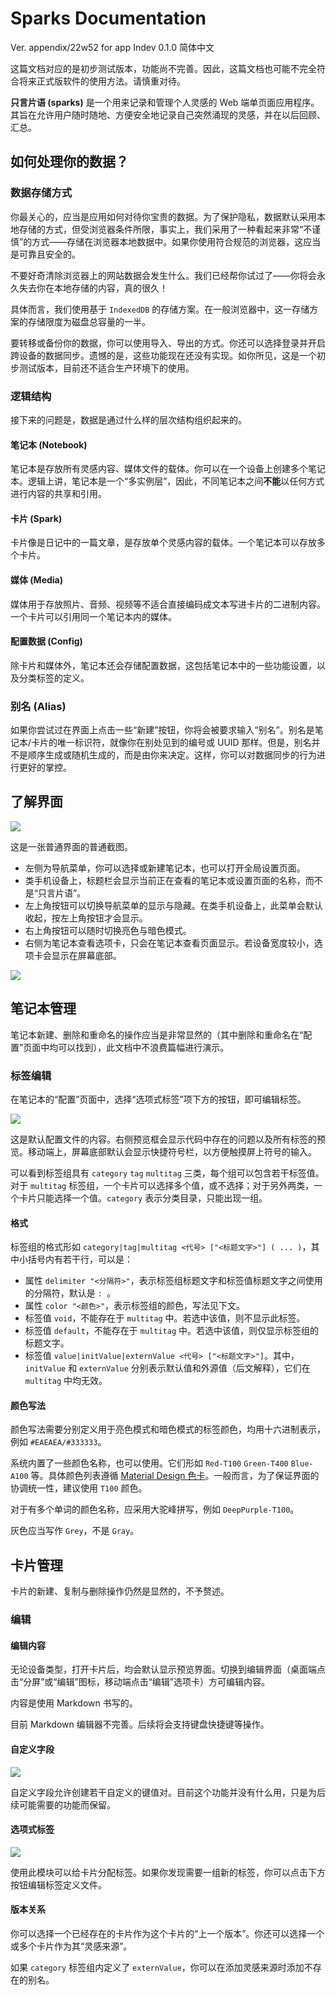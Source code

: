 <mdc-composition>

# Sparks Documentation

<p class="subtitle-line">Ver. appendix/22w52 for app Indev 0.1.0 简体中文</p>

<mdc-alert warning>

这篇文档对应的是初步测试版本，功能尚不完善。因此，这篇文档也可能不完全符合将来正式版软件的使用方法。请慎重对待。

</mdc-alert>

**只言片语 (sparks)** 是一个用来记录和管理个人灵感的 Web 端单页面应用程序。其旨在允许用户随时随地、方便安全地记录自己突然涌现的灵感，并在以后回顾、汇总。

## 如何处理你的数据？

### 数据存储方式

你最关心的，应当是应用如何对待你宝贵的数据。为了保护隐私，数据默认采用本地存储的方式，但受浏览器条件所限，事实上，我们采用了一种看起来非常“不谨慎”的方式——存储在浏览器本地数据中。如果你使用符合规范的浏览器，这应当是可靠且安全的。

<mdc-alert danger>

不要好奇清除浏览器上的网站数据会发生什么。我们已经帮你试过了——你将会永久失去你在本地存储的内容，真的很久！

</mdc-alert>

具体而言，我们使用基于 `IndexedDB` 的存储方案。在一般浏览器中，这一存储方案的存储限度为磁盘总容量的一半。

<mdc-alert info>

要转移或备份你的数据，你可以使用导入、导出的方式。你还可以选择登录并开启跨设备的数据同步。遗憾的是，这些功能现在还没有实现。如你所见，这是一个初步测试版本，目前还不适合生产环境下的使用。

</mdc-alert>

### 逻辑结构

接下来的问题是，数据是通过什么样的层次结构组织起来的。

#### 笔记本 (Notebook)

笔记本是存放所有灵感内容、媒体文件的载体。你可以在一个设备上创建多个笔记本。逻辑上讲，笔记本是一个“多实例层”，因此，不同笔记本之间**不能**以任何方式进行内容的共享和引用。

#### 卡片 (Spark)

卡片像是日记中的一篇文章，是存放单个灵感内容的载体。一个笔记本可以存放多个卡片。

#### 媒体 (Media)

媒体用于存放照片、音频、视频等不适合直接编码成文本写进卡片的二进制内容。一个卡片可以引用同一个笔记本内的媒体。

#### 配置数据 (Config)

除卡片和媒体外，笔记本还会存储配置数据，这包括笔记本中的一些功能设置，以及分类标签的定义。

### 别名 (Alias)

如果你尝试过在界面上点击一些“新建”按钮，你将会被要求输入“别名”。别名是笔记本/卡片的唯一标识符，就像你在别处见到的编号或 UUID 那样。但是，别名并不是顺序生成或随机生成的，而是由你来决定。这样，你可以对数据同步的行为进行更好的掌控。

## 了解界面

<mdc-imgborder>

![](./assets/interface.png)

</mdc-imgborder>

这是一张普通界面的普通截图。

- 左侧为导航菜单，你可以选择或新建笔记本，也可以打开全局设置页面。
- 类手机设备上，标题栏会显示当前正在查看的笔记本或设置页面的名称，而不是“只言片语”。
- 左上角按钮可以切换导航菜单的显示与隐藏。在类手机设备上，此菜单会默认收起，按左上角按钮才会显示。
- 右上角按钮可以随时切换亮色与暗色模式。
- 右侧为笔记本查看选项卡，只会在笔记本查看页面显示。若设备宽度较小，选项卡会显示在屏幕底部。

<mdc-imgborder>

![](./assets/interface-narrow1.png)

</mdc-imgborder>

## 笔记本管理

笔记本新建、删除和重命名的操作应当是非常显然的（其中删除和重命名在“配置”页面中均可以找到），此文档中不浪费篇幅进行演示。

### 标签编辑

在笔记本的“配置”页面中，选择“选项式标签”项下方的按钮，即可编辑标签。

<mdc-imgborder>

![](./assets/tag-editor.png)

</mdc-imgborder>

这是默认配置文件的内容。右侧预览框会显示代码中存在的问题以及所有标签的预览。移动端上，屏幕底部默认会显示快捷符号栏，以方便触摸屏上符号的输入。

可以看到标签组具有 `category` `tag` `multitag` 三类，每个组可以包含若干标签值。对于 `multitag` 标签组，一个卡片可以选择多个值，或不选择；对于另外两类，一个卡片只能选择一个值。`category` 表示分类目录，只能出现一组。

#### 格式

标签组的格式形如 `category|tag|multitag <代号> ["<标题文字>"] ( ... )`，其中小括号内有若干行，可以是：

- 属性 `delimiter "<分隔符>"`，表示标签组标题文字和标签值标题文字之间使用的分隔符，默认是 `: `。
- 属性 `color "<颜色>"`，表示标签组的颜色，写法见下文。
- 标签值 `void`，不能存在于 `multitag` 中。若选中该值，则不显示此标签。
- 标签值 `default`，不能存在于 `multitag` 中。若选中该值，则仅显示标签组的标题文字。
- 标签值 `value|initValue|externValue <代号> ["<标题文字>"]`。其中，`initValue` 和 `externValue` 分别表示默认值和外源值（后文解释），它们在 `multitag` 中均无效。

#### 颜色写法

颜色写法需要分别定义用于亮色模式和暗色模式的标签颜色，均用十六进制表示，例如 `#EAEAEA/#333333`。

系统内置了一些颜色名称，也可以使用。它们形如 `Red-T100` `Green-T400` `Blue-A100` 等。具体颜色列表遵循 [Material Design 色卡](https://m2.material.io/design/color/)。一般而言，为了保证界面的协调统一性，建议使用 `T100` 颜色。

<mdc-alert warning>

对于有多个单词的颜色名称，应采用大驼峰拼写，例如 `DeepPurple-T100`。

灰色应当写作 `Grey`，不是 `Gray`。

</mdc-alert>

## 卡片管理

卡片的新建、复制与删除操作仍然是显然的，不予赘述。

### 编辑

#### 编辑内容

无论设备类型，打开卡片后，均会默认显示预览界面。切换到编辑界面（桌面端点击“分屏”或“编辑”图标，移动端点击“编辑”选项卡）方可编辑内容。

内容是使用 Markdown 书写的。

<mdc-alert info>

目前 Markdown 编辑器不完善。后续将会支持键盘快捷键等操作。

</mdc-alert>

#### 自定义字段

![](./assets/fields.png)

自定义字段允许创建若干自定义的键值对。目前这个功能并没有什么用，只是为后续可能需要的功能而保留。

#### 选项式标签

<img class="small" src="./assets/tagging.png" />

使用此模块可以给卡片分配标签。如果你发现需要一组新的标签，你可以点击下方按钮编辑标签定义文件。

#### 版本关系

你可以选择一个已经存在的卡片作为这个卡片的“上一个版本”。你还可以选择一个或多个卡片作为其“灵感来源”。

如果 `category` 标签组内定义了 `externValue`，你可以在添加灵感来源时添加不存在的别名。

</mdc-composition>
